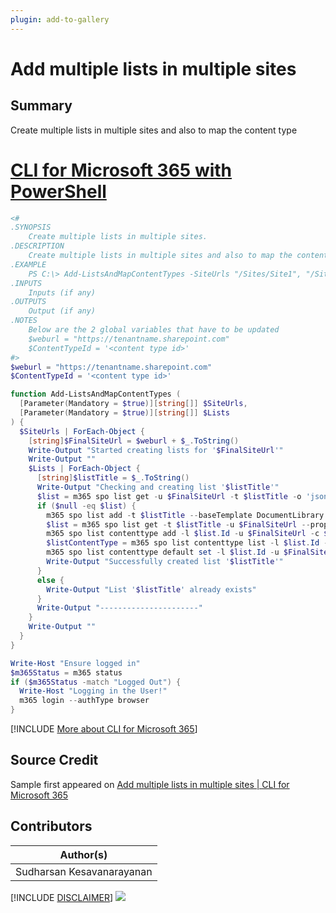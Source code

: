 ```yaml
---
plugin: add-to-gallery
---
```


# Add multiple lists in multiple sites

## Summary

Create multiple lists in multiple sites and also to map the content type

# [CLI for Microsoft 365 with PowerShell](#tab/cli-m365-ps)
```powershell
<#
.SYNOPSIS
    Create multiple lists in multiple sites.
.DESCRIPTION
    Create multiple lists in multiple sites and also to map the content type.
.EXAMPLE
    PS C:\> Add-ListsAndMapContentTypes -SiteUrls "/Sites/Site1", "/Sites/Site2" -Lists "List1", "List2"
.INPUTS
    Inputs (if any)
.OUTPUTS
    Output (if any)
.NOTES
    Below are the 2 global variables that have to be updated
    $weburl = "https://tenantname.sharepoint.com"
    $ContentTypeId = '<content type id>'
#>
$weburl = "https://tenantname.sharepoint.com"
$ContentTypeId = '<content type id>'

function Add-ListsAndMapContentTypes (
  [Parameter(Mandatory = $true)][string[]] $SiteUrls,
  [Parameter(Mandatory = $true)][string[]] $Lists 
) {
  $SiteUrls | ForEach-Object {
    [string]$FinalSiteUrl = $weburl + $_.ToString()
    Write-Output "Started creating lists for '$FinalSiteUrl'"
    Write-Output ""
    $Lists | ForEach-Object {
      [string]$listTitle = $_.ToString()
      Write-Output "Checking and creating list '$listTitle'"
      $list = m365 spo list get -u $FinalSiteUrl -t $listTitle -o 'json' | ConvertFrom-Json
      if ($null -eq $list) {
        m365 spo list add -t $listTitle --baseTemplate DocumentLibrary -u $FinalSiteUrl --contentTypesEnabled true --enableVersioning true --listExperienceOptions 1 --onQuickLaunch false 
        $list = m365 spo list get -t $listTitle -u $FinalSiteUrl --properties "Title,Id" --output 'json' | ConvertFrom-Json
        m365 spo list contenttype add -l $list.Id -u $FinalSiteUrl -c $ContentTypeId --output 'json' | ConvertFrom-Json
        $listContentType = m365 spo list contenttype list -l $list.Id -u $FinalSiteUrl --output 'json' | ConvertFrom-Json
        m365 spo list contenttype default set -l $list.Id -u $FinalSiteUrl -c $listContentType.StringId[2] --output 'json' | ConvertFrom-Json
        Write-Output "Successfully created list '$listTitle'"
      }
      else {
        Write-Output "List '$listTitle' already exists"
      }
      Write-Output "----------------------"
    }
    Write-Output ""
  }
}

Write-Host "Ensure logged in"
$m365Status = m365 status
if ($m365Status -match "Logged Out") {
  Write-Host "Logging in the User!"
  m365 login --authType browser
}
```
[!INCLUDE [More about CLI for Microsoft 365](../../docfx/includes/MORE-CLIM365.md)]


## Source Credit

Sample first appeared on [Add multiple lists in multiple sites | CLI for Microsoft 365](https://pnp.github.io/cli-microsoft365/sample-scripts/spo/add-multiple-lists-in-multiple-sites/)

## Contributors

| Author(s) |
|-----------|
| Sudharsan Kesavanarayanan |


[!INCLUDE [DISCLAIMER](../../docfx/includes/DISCLAIMER.md)]
<img src="https://pnptelemetry.azurewebsites.net/script-samples/scripts/spo-add-multiple-lists-in-multiple-sites" aria-hidden="true" />

